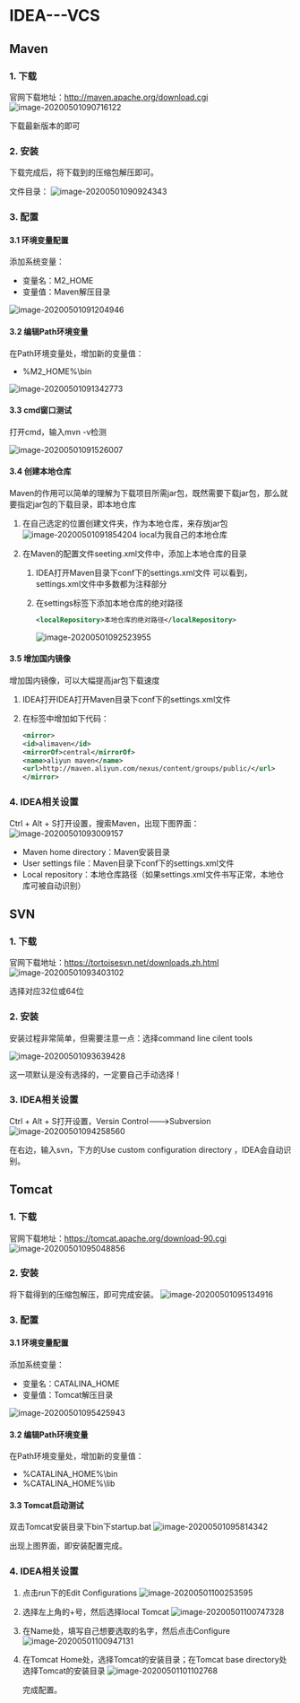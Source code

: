 # IDEA---VCS

## Maven

### 1. 下载

官网下载地址：http://maven.apache.org/download.cgi
![image-20200501090716122](C:\Users\ywq\AppData\Roaming\Typora\typora-user-images\image-20200501090716122.png)

下载最新版本的即可

### 2. 安装

下载完成后，将下载到的压缩包解压即可。

文件目录：
![image-20200501090924343](C:\Users\ywq\AppData\Roaming\Typora\typora-user-images\image-20200501090924343.png)

### 3. 配置

#### 3.1 环境变量配置

添加系统变量：

- 变量名：M2_HOME
- 变量值：Maven解压目录

![image-20200501091204946](C:\Users\ywq\AppData\Roaming\Typora\typora-user-images\image-20200501091204946.png)

#### 3.2 编辑Path环境变量

在Path环境变量处，增加新的变量值：

- %M2_HOME%\bin

![image-20200501091342773](C:\Users\ywq\AppData\Roaming\Typora\typora-user-images\image-20200501091342773.png)

#### 3.3 cmd窗口测试

打开cmd，输入mvn -v检测

![image-20200501091526007](C:\Users\ywq\AppData\Roaming\Typora\typora-user-images\image-20200501091526007.png)

#### 3.4 创建本地仓库

Maven的作用可以简单的理解为下载项目所需jar包，既然需要下载jar包，那么就要指定jar包的下载目录，即本地仓库

1. 在自己选定的位置创建文件夹，作为本地仓库，来存放jar包
   ![image-20200501091854204](C:\Users\ywq\AppData\Roaming\Typora\typora-user-images\image-20200501091854204.png)
   local为我自己的本地仓库

2. 在Maven的配置文件seeting.xml文件中，添加上本地仓库的目录

   1. IDEA打开Maven目录下conf下的settings.xml文件
      可以看到，settings.xml文件中多数都为注释部分

   2. 在settings标签下添加本地仓库的绝对路径

      ```xml
      <localRepository>本地仓库的绝对路径</localRepository>
      ```

      ![image-20200501092523955](C:\Users\ywq\AppData\Roaming\Typora\typora-user-images\image-20200501092523955.png)

#### 3.5 增加国内镜像

增加国内镜像，可以大幅提高jar包下载速度

1. IDEA打开IDEA打开Maven目录下conf下的settings.xml文件

2. 在<mirrors>标签中增加如下代码：

   ```xml
   <mirror>
   <id>alimaven</id>
   <mirrorOf>central</mirrorOf>
   <name>aliyun maven</name>
   <url>http://maven.aliyun.com/nexus/content/groups/public/</url>
   </mirror>
   ```

### 4. IDEA相关设置

Ctrl + Alt + S打开设置，搜索Maven，出现下图界面：
![image-20200501093009157](C:\Users\ywq\AppData\Roaming\Typora\typora-user-images\image-20200501093009157.png)

- Maven home directory：Maven安装目录
- User settings file：Maven目录下conf下的settings.xml文件
- Local repository：本地仓库路径（如果settings.xml文件书写正常，本地仓库可被自动识别）

## SVN

### 1. 下载

官网下载地址：https://tortoisesvn.net/downloads.zh.html
![image-20200501093403102](C:\Users\ywq\AppData\Roaming\Typora\typora-user-images\image-20200501093403102.png)

选择对应32位或64位

### 2. 安装

安装过程非常简单，但需要注意一点：选择command line cilent tools

![image-20200501093639428](C:\Users\ywq\AppData\Roaming\Typora\typora-user-images\image-20200501093639428.png)

这一项默认是没有选择的，一定要自己手动选择！

### 3. IDEA相关设置

Ctrl + Alt + S打开设置，Versin Control--->Subversion
![image-20200501094258560](C:\Users\ywq\AppData\Roaming\Typora\typora-user-images\image-20200501094258560.png)

在右边，输入svn，下方的Use custom configuration directory ，IDEA会自动识别。

## Tomcat

### 1. 下载

官网下载地址：https://tomcat.apache.org/download-90.cgi
![image-20200501095048856](C:\Users\ywq\AppData\Roaming\Typora\typora-user-images\image-20200501095048856.png)

### 2. 安装

将下载得到的压缩包解压，即可完成安装。
![image-20200501095134916](C:\Users\ywq\AppData\Roaming\Typora\typora-user-images\image-20200501095134916.png)



### 3. 配置

#### 3.1 环境变量配置

添加系统变量：

- 变量名：CATALINA_HOME
- 变量值：Tomcat解压目录

![image-20200501095425943](C:\Users\ywq\AppData\Roaming\Typora\typora-user-images\image-20200501095425943.png)

#### 3.2 编辑Path环境变量

在Path环境变量处，增加新的变量值：

- %CATALINA_HOME%\bin
- %CATALINA_HOME%\lib

#### 3.3 Tomcat启动测试

双击Tomcat安装目录下bin下startup.bat
![image-20200501095814342](C:\Users\ywq\AppData\Roaming\Typora\typora-user-images\image-20200501095814342.png)

出现上图界面，即安装配置完成。

### 4. IDEA相关设置

1. 点击run下的Edit Configurations
   ![image-20200501100253595](C:\Users\ywq\AppData\Roaming\Typora\typora-user-images\image-20200501100253595.png)

2. 选择左上角的+号，然后选择local Tomcat
   ![image-20200501100747328](C:\Users\ywq\AppData\Roaming\Typora\typora-user-images\image-20200501100747328.png)

3. 在Name处，填写自己想要选取的名字，然后点击Configure
   ![image-20200501100947131](C:\Users\ywq\AppData\Roaming\Typora\typora-user-images\image-20200501100947131.png)

4. 在Tomcat Home处，选择Tomcat的安装目录；在Tomcat base directory处选择Tomcat的安装目录
   ![image-20200501101102768](C:\Users\ywq\AppData\Roaming\Typora\typora-user-images\image-20200501101102768.png)

   完成配置。